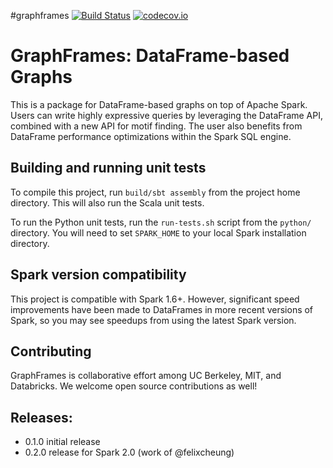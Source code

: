 #graphframes
[![Build Status](https://travis-ci.org/graphframes/graphframes.svg?branch=master)](https://travis-ci.org/graphframes/graphframes)
[![codecov.io](http://codecov.io/github/graphframes/graphframes/coverage.svg?branch=master)](http://codecov.io/github/graphframes/graphframes?branch=master)


# GraphFrames: DataFrame-based Graphs

This is a package for DataFrame-based graphs on top of Apache Spark.
Users can write highly expressive queries by leveraging the DataFrame API, combined with a new
API for motif finding.  The user also benefits from DataFrame performance optimizations
within the Spark SQL engine.

## Building and running unit tests

To compile this project, run `build/sbt assembly` from the project home directory.
This will also run the Scala unit tests.

To run the Python unit tests, run the `run-tests.sh` script from the `python/` directory.
You will need to set `SPARK_HOME` to your local Spark installation directory.

## Spark version compatibility

This project is compatible with Spark 1.6+.  However, significant speed improvements have been
made to DataFrames in more recent versions of Spark, so you may see speedups from using the latest
Spark version.

## Contributing

GraphFrames is collaborative effort among UC Berkeley, MIT, and Databricks.
We welcome open source contributions as well!

## Releases:

 - 0.1.0 initial release
 - 0.2.0 release for Spark 2.0 (work of @felixcheung)
